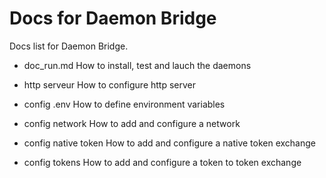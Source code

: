 # Docs for Daemon Bridge

Docs list for Daemon Bridge.

- doc_run.md
How to install, test and lauch the daemons

- http serveur
How to configure http server

- config .env
How to define environment variables

- config network
How to add and configure a network

- config native token
How to add and configure a native token exchange

- config tokens
How to add and configure a token to token exchange

